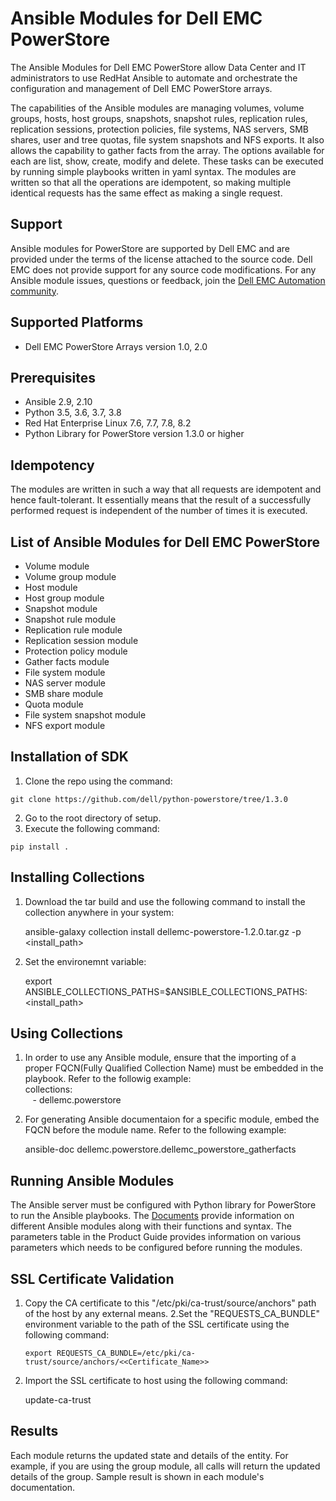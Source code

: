 # Ansible Modules for Dell EMC PowerStore
The Ansible Modules for Dell EMC PowerStore allow Data Center and IT administrators to use RedHat Ansible to automate and orchestrate the configuration and management of Dell EMC PowerStore arrays.

The capabilities of the Ansible modules are managing volumes, volume groups, hosts, host groups, snapshots, snapshot rules, replication rules, replication sessions, protection policies, file systems, NAS servers, SMB shares, user and tree quotas, file system snapshots and NFS exports. It also allows the capability to gather facts from the array. The options available for each are list, show, create, modify and delete. These tasks can be executed by running simple playbooks written in yaml syntax. The modules are written so that all the operations are idempotent, so making multiple identical requests has the same effect as making a single request.

## Support
Ansible modules for PowerStore are supported by Dell EMC and are provided under the terms of the license attached to the source code.
Dell EMC does not provide support for any source code modifications.
For any Ansible module issues, questions or feedback, join the [Dell EMC Automation community](https://www.dell.com/community/Automation/bd-p/Automation).

## Supported Platforms
  * Dell EMC PowerStore Arrays version 1.0, 2.0

## Prerequisites
  * Ansible 2.9, 2.10
  * Python 3.5, 3.6, 3.7, 3.8
  * Red Hat Enterprise Linux 7.6, 7.7, 7.8, 8.2
  * Python Library for PowerStore version 1.3.0 or higher

## Idempotency
The modules are written in such a way that all requests are idempotent and hence fault-tolerant. It essentially means that the result of a successfully performed request is independent of the number of times it is executed.

## List of Ansible Modules for Dell EMC PowerStore
  * Volume module
  * Volume group module
  * Host module
  * Host group module
  * Snapshot module
  * Snapshot rule module
  * Replication rule module
  * Replication session module
  * Protection policy module
  * Gather facts module
  * File system module
  * NAS server module
  * SMB share module
  * Quota module
  * File system snapshot module
  * NFS export module

## Installation of SDK
  1. Clone the repo using the command: 
	 
	git clone https://github.com/dell/python-powerstore/tree/1.3.0

  2. Go to the root directory of setup.
  3. Execute the following command:<br/>
	
	pip install .

## Installing Collections
  1. Download the tar build and use the following command to install the collection anywhere in your system:
		
		ansible-galaxy collection install dellemc-powerstore-1.2.0.tar.gz -p <install_path>

  2. Set the environemnt variable:
		
		export ANSIBLE_COLLECTIONS_PATHS=$ANSIBLE_COLLECTIONS_PATHS:<install_path>

## Using Collections
  1. In order to use any  Ansible module, ensure that the importing of a proper FQCN(Fully Qualified Collection Name) must be embedded in the playbook. Refer to the followig example:
		<br>collections:
		<br>&nbsp;&nbsp;&nbsp;- dellemc.powerstore

  2. For generating Ansible documentaion for a specific module, embed the FQCN  before the module name. Refer to the following example:
	
		ansible-doc dellemc.powerstore.dellemc_powerstore_gatherfacts

## Running Ansible Modules
The Ansible server must be configured with Python library for PowerStore to run the Ansible playbooks. The [Documents]( https://github.com/dell/ansible-powerstore/tree/1.2.0/dellemc_ansible/docs ) provide information on different Ansible modules along with their functions and syntax. The parameters table in the Product Guide provides information on various parameters which needs to be configured before running the modules.

## SSL Certificate Validation
 1. Copy the CA certificate to this "/etc/pki/ca-trust/source/anchors" path of the host by any external means.
 2.Set the "REQUESTS_CA_BUNDLE" environment variable to the path of the SSL certificate using the following command:
	
		export REQUESTS_CA_BUNDLE=/etc/pki/ca-trust/source/anchors/<<Certificate_Name>>
  3. Import the SSL certificate to host using the following command:
	
		update-ca-trust

## Results
Each module returns the updated state and details of the entity. 
For example, if you are using the group module, all calls will return the updated details of the group.
Sample result is shown in each module's documentation.
